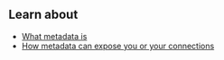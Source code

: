 ## Learn about

- [What metadata is](topics/understand-4-digisec/3-metadata/3-1-learn.md)
- [How metadata can expose you or your connections](topics/understand-4-digisec/3-metadata/3-2-learn.md)

